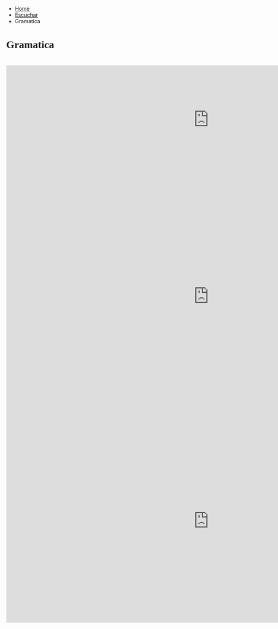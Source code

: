 

<ul class="breadcrumb">
  <li><a href="index.html">Home</a></li>
  <li><a href="Eschuca.html">Escuchar</a></li>
  <li>Gramatica</li>
  </ul>

<html>
<body>

<h1 style="font-family:Cooper Black;"> Gramatica <h1>










<iframe src="https://h5p.org/h5p/embed/136158" width="1090" height="291" frameborder="0" allowfullscreen="allowfullscreen"></iframe><script src="https://h5p.org/sites/all/modules/h5p/library/js/h5p-resizer.js" charset="UTF-8"></script>


<iframe src="https://h5p.org/h5p/embed/151642" width="1090" height="660" frameborder="0" allowfullscreen="allowfullscreen"></iframe><script src="https://h5p.org/sites/all/modules/h5p/library/js/h5p-resizer.js" charset="UTF-8"></script>

<iframe src="https://h5p.org/h5p/embed/165917" width="1090" height="548" frameborder="0" allowfullscreen="allowfullscreen"></iframe><script src="https://h5p.org/sites/all/modules/h5p/library/js/h5p-resizer.js" charset="UTF-8"></script>
